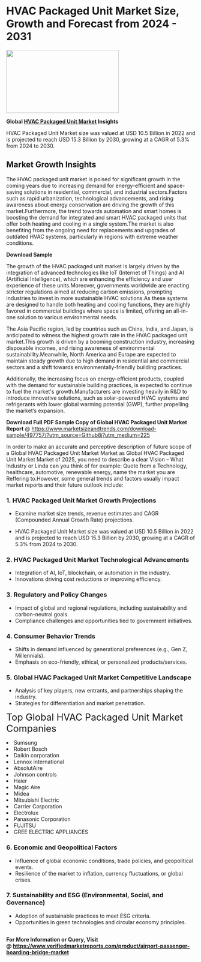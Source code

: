 <H1>HVAC Packaged Unit Market Size, Growth and Forecast from 2024 - 2031</H1><img class="aligncenter size-medium wp-image-584254" src="https://thirdeyenews.in/wp-content/uploads/2024/09/Global-Market-Research-300x168.jpeg" alt="" width="300" height="168" /><p><strong>Global&nbsp;<a href="https://www.marketsizeandtrends.com/download-sample/497757/?utm_source=Github8j?utm_medium=225">HVAC Packaged Unit Market</a> Insights</strong></p><p>HVAC Packaged Unit Market size was valued at USD 10.5 Billion in 2022 and is projected to reach USD 15.3 Billion by 2030, growing at a CAGR of 5.3% from 2024 to 2030.</p><p><h2>Market Growth Insights</h2> <p>The HVAC packaged unit market is poised for significant growth in the coming years due to increasing demand for energy-efficient and space-saving solutions in residential, commercial, and industrial sectors.Factors such as rapid urbanization, technological advancements, and rising awareness about energy conservation are driving the growth of this market.Furthermore, the trend towards automation and smart homes is boosting the demand for integrated and smart HVAC packaged units that offer both heating and cooling in a single system.The market is also benefiting from the ongoing need for replacements and upgrades of outdated HVAC systems, particularly in regions with extreme weather conditions.</p> <p><strong>Download Sample</strong></p> <p>The growth of the HVAC packaged unit market is largely driven by the integration of advanced technologies like IoT (Internet of Things) and AI (Artificial Intelligence), which are enhancing the efficiency and user experience of these units.Moreover, governments worldwide are enacting stricter regulations aimed at reducing carbon emissions, prompting industries to invest in more sustainable HVAC solutions.As these systems are designed to handle both heating and cooling functions, they are highly favored in commercial buildings where space is limited, offering an all-in-one solution to various environmental needs.</p> <p>The Asia Pacific region, led by countries such as China, India, and Japan, is anticipated to witness the highest growth rate in the HVAC packaged unit market.This growth is driven by a booming construction industry, increasing disposable incomes, and rising awareness of environmental sustainability.Meanwhile, North America and Europe are expected to maintain steady growth due to high demand in residential and commercial sectors and a shift towards environmentally-friendly building practices.</p> <p>Additionally, the increasing focus on energy-efficient products, coupled with the demand for sustainable building practices, is expected to continue to fuel the market's growth.Manufacturers are investing heavily in R&D to introduce innovative solutions, such as solar-powered HVAC systems and refrigerants with lower global warming potential (GWP), further propelling the market’s expansion.</p> <p><span class=""><strong>Download Full PDF Sample Copy of Global HVAC Packaged Unit Market Report</strong> @ <a href="https://www.marketsizeandtrends.com/download-sample/497757/?utm_source=Github8j?utm_medium=225" target="_blank">https://www.marketsizeandtrends.com/download-sample/497757/?utm_source=Github8j?utm_medium=225</a></span></p><p>In order to make an accurate and perceptive description of future scope of a Global&nbsp;HVAC Packaged Unit Market Market as Global&nbsp;HVAC Packaged Unit Market Market of 2025, you need to describe a clear Vision &ndash; What Industry or Linda can you think of for example: Quote from a Technology, healthcare, automotive, renewable energy, name the market you are Reffering to.However, some general trends and factors usually impact market reports and their future outlook include:</p><h3>1.&nbsp;<strong>HVAC Packaged Unit Market Growth Projections</strong></h3><ul><li>Examine market size trends, revenue estimates and CAGR (Compounded Annual Growth Rate) projections.</li><li><p>HVAC Packaged Unit Market size was valued at USD 10.5 Billion in 2022 and is projected to reach USD 15.3 Billion by 2030, growing at a CAGR of 5.3% from 2024 to 2030.</p></li></ul><h3>2.&nbsp;<strong>HVAC Packaged Unit Market Technological Advancements</strong></h3><ul><li>Integration of AI, IoT, blockchain, or automation in the industry.</li><li>Innovations driving cost reductions or improving efficiency.</li></ul><h3>3.&nbsp;<strong>Regulatory and Policy Changes</strong></h3><ul><li>Impact of global and regional regulations, including sustainability and carbon-neutral goals.</li><li>Compliance challenges and opportunities tied to government initiatives.</li></ul><h3>4.&nbsp;<strong>Consumer Behavior Trends</strong></h3><ul><li>Shifts in demand influenced by generational preferences (e.g., Gen Z, Millennials).</li><li>Emphasis on eco-friendly, ethical, or personalized products/services.</li></ul><h3>5.&nbsp;<strong>Global HVAC Packaged Unit Market Competitive Landscape</strong></h3><ul><li>Analysis of key players, new entrants, and partnerships shaping the industry.</li><li>Strategies for differentiation and market penetration.</li></ul><p data-pm-slice="1 1 []"><span style="color: inherit; font-family: inherit; font-size: 25px;">Top Global HVAC Packaged Unit Market Companies</span></p><div class="" data-test-id=""><p><li>Sumsung</li><li> Robert Bosch</li><li> Daikin corporation</li><li> Lennox international</li><li> AbsolutAire</li><li> Johnson controls</li><li> Haier</li><li> Magic Aire</li><li> Midea</li><li> Mitsubishi Electric</li><li> Carrier Corporation</li><li> Electrolux</li><li> Panasonic Corporation</li><li> FUJITSU</li><li> GREE ELECTRIC APPLIANCES</li></p></div><h3>6.&nbsp;<strong>Economic and Geopolitical Factors</strong></h3><ul><li>Influence of global economic conditions, trade policies, and geopolitical events.</li><li>Resilience of the market to inflation, currency fluctuations, or global crises.</li></ul><h3>7.&nbsp;<strong>Sustainability and ESG (Environmental, Social, and Governance)</strong></h3><ul><li>Adoption of sustainable practices to meet ESG criteria.</li><li>Opportunities in green technologies and circular economy principles.</li></ul><h2><strong style="font-size: 14px;">For More Information or Query, Visit @&nbsp;</strong><a style="background-color: #ffffff; font-size: 14px;" href="https://www.marketsizeandtrends.com/report/hvac-packaged-unit-market/" target="_blank">https://www.verifiedmarketreports.com/product/airport-passenger-boarding-bridge-market</a></h2>